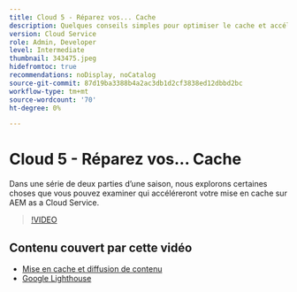 ```yaml
---
title: Cloud 5 - Réparez vos... Cache
description: Quelques conseils simples pour optimiser le cache et accélérer votre site
version: Cloud Service
role: Admin, Developer
level: Intermediate
thumbnail: 343475.jpeg
hidefromtoc: true
recommendations: noDisplay, noCatalog
source-git-commit: 87d19ba3388b4a2ac3db1d2cf3838ed12dbbd2bc
workflow-type: tm+mt
source-wordcount: '70'
ht-degree: 0%

---
```


# Cloud 5 - Réparez vos... Cache

Dans une série de deux parties d’une saison, nous explorons certaines choses que vous pouvez examiner qui accéléreront votre mise en cache sur AEM as a Cloud Service.

>[!VIDEO](https://video.tv.adobe.com/v/343475)

## Contenu couvert par cette vidéo

+ [Mise en cache et diffusion de contenu](https://experienceleague.adobe.com/docs/experience-manager-cloud-service/content/implementing/content-delivery/caching.html)
+ [Google Lighthouse](https://developers.google.com/web/tools/lighthouse)
